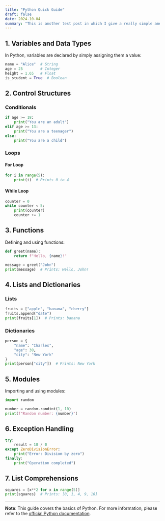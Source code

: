 ```yaml
---
title: "Python Quick Guide"
draft: false
date: 2024-10-04
summary: "This is another test post in which I give a really simple and brief python guide"
---
```


## 1. Variables and Data Types

In Python, variables are declared by simply assigning them a value:

```python
name = "Alice"  # String
age = 25        # Integer
height = 1.65   # Float
is_student = True  # Boolean
```

## 2. Control Structures

### Conditionals

```python
if age >= 18:
    print("You are an adult")
elif age >= 13:
    print("You are a teenager")
else:
    print("You are a child")
```

### Loops

#### For Loop

```python
for i in range(5):
    print(i)  # Prints 0 to 4
```

#### While Loop

```python
counter = 0
while counter < 5:
    print(counter)
    counter += 1
```

## 3. Functions

Defining and using functions:

```python
def greet(name):
    return f"Hello, {name}!"

message = greet("John")
print(message)  # Prints: Hello, John!
```

## 4. Lists and Dictionaries

### Lists

```python
fruits = ["apple", "banana", "cherry"]
fruits.append("date")
print(fruits[1])  # Prints: banana
```

### Dictionaries

```python
person = {
    "name": "Charles",
    "age": 30,
    "city": "New York"
}
print(person["city"])  # Prints: New York
```

## 5. Modules

Importing and using modules:

```python
import random

number = random.randint(1, 10)
print(f"Random number: {number}")
```

## 6. Exception Handling

```python
try:
    result = 10 / 0
except ZeroDivisionError:
    print("Error: Division by zero")
finally:
    print("Operation completed")
```

## 7. List Comprehensions

```python
squares = [x**2 for x in range(5)]
print(squares)  # Prints: [0, 1, 4, 9, 16]
```

---

**Note**: This guide covers the basics of Python. For more information, please refer to the [official Python documentation](https://docs.python.org/).
